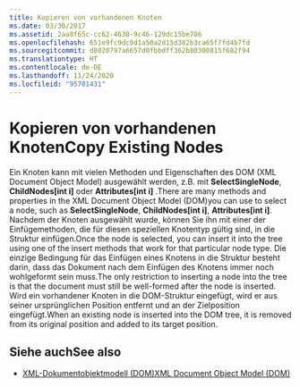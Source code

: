 ```yaml
---
title: Kopieren von vorhandenen Knoten
ms.date: 03/30/2017
ms.assetid: 2aa8f65c-cc62-4638-9c46-129dc15be786
ms.openlocfilehash: 651e9fc9dc0d1a50a2d15d382b3ca65f7fd4b7fd
ms.sourcegitcommit: d8020797a6657d0fbbdff362b80300815f682f94
ms.translationtype: HT
ms.contentlocale: de-DE
ms.lasthandoff: 11/24/2020
ms.locfileid: "95701431"
---
```

# <a name="copy-existing-nodes"></a><span data-ttu-id="4bda2-102">Kopieren von vorhandenen Knoten</span><span class="sxs-lookup"><span data-stu-id="4bda2-102">Copy Existing Nodes</span></span>

<span data-ttu-id="4bda2-103">Ein Knoten kann mit vielen Methoden und Eigenschaften des DOM (XML Document Object Model) ausgewählt werden, z.B. mit **SelectSingleNode**, **ChildNodes[int i]** oder **Attributes[int i]** .</span><span class="sxs-lookup"><span data-stu-id="4bda2-103">There are many methods and properties in the XML Document Object Model (DOM)you can use to select a node, such as **SelectSingleNode**, **ChildNodes[int i]**, **Attributes[int i]**.</span></span> <span data-ttu-id="4bda2-104">Nachdem der Knoten ausgewählt wurde, können Sie ihn mit einer der Einfügemethoden, die für diesen speziellen Knotentyp gültig sind, in die Struktur einfügen.</span><span class="sxs-lookup"><span data-stu-id="4bda2-104">Once the node is selected, you can insert it into the tree using one of the insert methods that work for that particular node type.</span></span> <span data-ttu-id="4bda2-105">Die einzige Bedingung für das Einfügen eines Knotens in die Struktur besteht darin, dass das Dokument nach dem Einfügen des Knotens immer noch wohlgeformt sein muss.</span><span class="sxs-lookup"><span data-stu-id="4bda2-105">The only restriction to inserting a node into the tree is that the document must still be well-formed after the node is inserted.</span></span> <span data-ttu-id="4bda2-106">Wird ein vorhandener Knoten in die DOM-Struktur eingefügt, wird er aus seiner ursprünglichen Position entfernt und an der Zielposition eingefügt.</span><span class="sxs-lookup"><span data-stu-id="4bda2-106">When an existing node is inserted into the DOM tree, it is removed from its original position and added to its target position.</span></span>  
  
## <a name="see-also"></a><span data-ttu-id="4bda2-107">Siehe auch</span><span class="sxs-lookup"><span data-stu-id="4bda2-107">See also</span></span>

- [<span data-ttu-id="4bda2-108">XML-Dokumentobjektmodell (DOM)</span><span class="sxs-lookup"><span data-stu-id="4bda2-108">XML Document Object Model (DOM)</span></span>](xml-document-object-model-dom.md)
